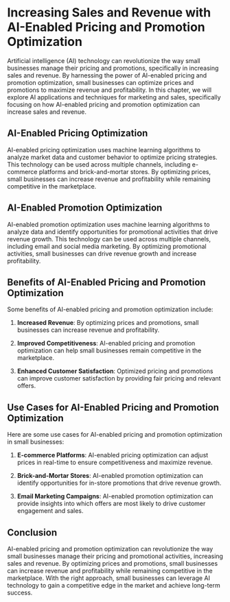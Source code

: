 Increasing Sales and Revenue with AI-Enabled Pricing and Promotion Optimization
==================================================================================================================================================

Artificial intelligence (AI) technology can revolutionize the way small businesses manage their pricing and promotions, specifically in increasing sales and revenue. By harnessing the power of AI-enabled pricing and promotion optimization, small businesses can optimize prices and promotions to maximize revenue and profitability. In this chapter, we will explore AI applications and techniques for marketing and sales, specifically focusing on how AI-enabled pricing and promotion optimization can increase sales and revenue.

AI-Enabled Pricing Optimization
-------------------------------

AI-enabled pricing optimization uses machine learning algorithms to analyze market data and customer behavior to optimize pricing strategies. This technology can be used across multiple channels, including e-commerce platforms and brick-and-mortar stores. By optimizing prices, small businesses can increase revenue and profitability while remaining competitive in the marketplace.

AI-Enabled Promotion Optimization
---------------------------------

AI-enabled promotion optimization uses machine learning algorithms to analyze data and identify opportunities for promotional activities that drive revenue growth. This technology can be used across multiple channels, including email and social media marketing. By optimizing promotional activities, small businesses can drive revenue growth and increase profitability.

Benefits of AI-Enabled Pricing and Promotion Optimization
---------------------------------------------------------

Some benefits of AI-enabled pricing and promotion optimization include:

1. **Increased Revenue**: By optimizing prices and promotions, small businesses can increase revenue and profitability.

2. **Improved Competitiveness**: AI-enabled pricing and promotion optimization can help small businesses remain competitive in the marketplace.

3. **Enhanced Customer Satisfaction**: Optimized pricing and promotions can improve customer satisfaction by providing fair pricing and relevant offers.

Use Cases for AI-Enabled Pricing and Promotion Optimization
-----------------------------------------------------------

Here are some use cases for AI-enabled pricing and promotion optimization in small businesses:

1. **E-commerce Platforms**: AI-enabled pricing optimization can adjust prices in real-time to ensure competitiveness and maximize revenue.

2. **Brick-and-Mortar Stores**: AI-enabled promotion optimization can identify opportunities for in-store promotions that drive revenue growth.

3. **Email Marketing Campaigns**: AI-enabled promotion optimization can provide insights into which offers are most likely to drive customer engagement and sales.

Conclusion
----------

AI-enabled pricing and promotion optimization can revolutionize the way small businesses manage their pricing and promotional activities, increasing sales and revenue. By optimizing prices and promotions, small businesses can increase revenue and profitability while remaining competitive in the marketplace. With the right approach, small businesses can leverage AI technology to gain a competitive edge in the market and achieve long-term success.
